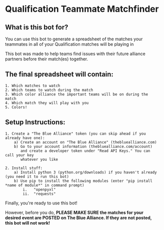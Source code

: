 **Qualification Teammate Matchfinder**
=======================================

**What is this bot for?**
-------------------------
You can use this bot to generate a spreadsheet of the matches your teammates in all of your 
Qualification matches will be playing in

This bot was made to help teams find issues with their future alliance partners before their match(es) together.

**The final spreadsheet will contain:**
---------------------------------------

    1. Which matches to watch
    2. Which teams to watch during the match
    3. Which color alliance the important teams will be on during the match
    4. Which match they will play with you
    5. Colors!


**Setup Instructions:**
------------------------

    1. Create a "The Blue Alliance" token (you can skip ahead if you already have one):
        a) Create an account on "The Blue Alliance" (thebluealliance.com)
        b) Go to your account information (thebluealliance.com/account) 
           and create a developer token under "Read API Keys." You can call your key 
           whatever you like
           
    2. Install stuff:
        a) Install python 3 (python.org/downloads) if you haven't already (you need it to run this bot)
        b) Use pip to install the following modules (enter "pip install *name of module*" in command prompt)
            i.   "openpyxl"
            ii.  "requests"

Finally, you're ready to use this bot!

However, before you do, **PLEASE MAKE SURE the matches for your desired event are POSTED on The Blue Alliance. 
If they are not posted, this bot will not work!**
